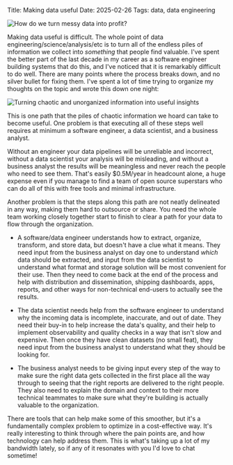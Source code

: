Title: Making data useful
Date: 2025-02-26
Tags: data, data engineering

![How do we turn messy data into profit?](/assets/profit.jpg)

Making data useful is difficult. The whole point of data engineering/science/analysis/etc is to turn all of the endless piles of information we collect into _something_ that people find valuable. I've spent the better part of the last decade in my career as a software engineer building systems that do this, and I've noticed that it is remarkably difficult to do well. There are many points where the process breaks down, and no silver bullet for fixing them. I've spent a lot of time trying to organize my thoughts on the topic and wrote this down one night:

![Turning chaotic and unorganized information into useful insights](/assets/pipeline.jpg)

This is one path that the piles of chaotic information we hoard can take to become useful. One problem is that executing all of these steps well requires at minimum a software engineer, a data scientist, and a business analyst.

Without an engineer your data pipelines will be unreliable and incorrect, without a data scientist your analysis will be misleading, and without a business analyst the results will be meaningless and never reach the people who need to see them. That's easily $0.5M/year in headcount alone, a huge expense even if you manage to find a team of open source superstars who can do all of this with free tools and minimal infrastructure.

Another problem is that the steps along this path are not neatly delineated in any way, making them hard to outsource or share. You need the whole team working closely together start to finish to clear a path for your data to flow through the organization.

- A software/data engineer understands how to extract, organize, transform, and store data, but doesn't have a clue what it means. They need input from the business analyst on day one to understand *which* data should be extracted, and input from the data scientist to understand what format and storage solution will be most convenient for their use. Then they need to come back at the end of the process and help with distribution and dissemination, shipping dashboards, apps, reports, and other ways for non-technical end-users to actually see the results.

- The data scientist needs help from the software engineer to understand why the incoming data is incomplete, inaccurate, and out of date. They need their buy-in to help increase the data's quality, and their help to implement observability and quality checks in a way that isn't slow and expensive. Then once they have clean datasets (no small feat), they need input from the business analyst to understand what they should be looking for.

- The business analyst needs to be giving input every step of the way to make sure the right data gets collected in the first place all the way through to seeing that the right reports are delivered to the right people. They also need to explain the domain and context to their more technical teammates to make sure what they're building is actually valuable to the organization.

There are tools that can help make some of this smoother, but it's a fundamentally complex problem to optimize in a cost-effective way. It's really interesting to think through where the pain points are, and how technology can help address them. This is what's taking up a lot of my bandwidth lately, so if any of it resonates with you I'd love to chat sometime!